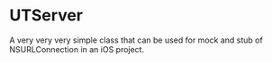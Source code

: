 # UTServer
A very very very simple class that can be used for mock and stub of NSURLConnection in an iOS project.
